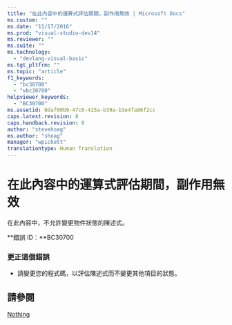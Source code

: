 ```yaml
---
title: "在此內容中的運算式評估期間，副作用無效 | Microsoft Docs"
ms.custom: ""
ms.date: "11/17/2016"
ms.prod: "visual-studio-dev14"
ms.reviewer: ""
ms.suite: ""
ms.technology: 
  - "devlang-visual-basic"
ms.tgt_pltfrm: ""
ms.topic: "article"
f1_keywords: 
  - "bc30700"
  - "vbc30700"
helpviewer_keywords: 
  - "BC30700"
ms.assetid: 0daf00b9-47c6-415a-b39a-b3e4fa86f2cc
caps.latest.revision: 8
caps.handback.revision: 8
author: "stevehoag"
ms.author: "shoag"
manager: "wpickett"
translationtype: Human Translation
---
```

# 在此內容中的運算式評估期間，副作用無效
在此內容中，不允許變更物件狀態的陳述式。  
  
 **錯誤 ID︰**BC30700  
  
### 更正這個錯誤  
  
-   請變更您的程式碼，以評估陳述式而不變更其他項目的狀態。  
  
## 請參閱  
 [Nothing](../../visual-basic/language-reference/nothing.md)
